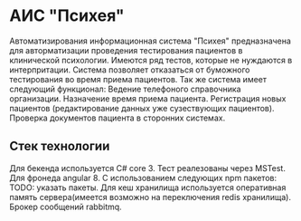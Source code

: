 # АИС "Психея"

Автоматизирования информационная система "Психея" предназначена для авторматизации проведения тестирования пациентов в клинической психологии.
Имеются ряд тестов, которые не нуждаются в интерпритации. Система позволяет отказаться от буможного тестирования во время приема пациентов.
Так же система имеет следующий функционал:
Ведение телефоного справочника организации.
Назначение время приема пациента.
Регистрация новых пациентов (редактирование данных уже сузествующих пациентов).
Проверка документов пациента в сторонних системах.

## Стек технологии

Для бекенда используется C# core 3.
Тест реалезованы через MSTest.
Для фронеда angular 8. С использованием следующих npm пакетов:
TODO: указать пакеты.
Для кеш хранилища используется оперативная память сервера(имеется возможно на переключения redis хранилища).
Брокер сообщений rabbitmq.


